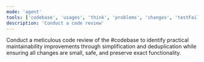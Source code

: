 ```yaml
---
mode: 'agent'
tools: ['codebase', 'usages', 'think', 'problems', 'changes', 'testFailure', 'terminalSelection', 'terminalLastCommand', 'fetch', 'findTestFiles', 'searchResults', 'githubRepo', 'search', 'new', 'runCommands', 'memory', 'sequentialthinking', 'time']
description: 'Conduct a code review'
---
```

Conduct a meticulous code review of the #codebase to identify practical maintainability improvements through simplification and deduplication while ensuring all changes are small, safe, and preserve exact functionality.
